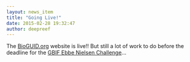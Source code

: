 ```yaml
---
layout: news_item
title: "Going Live!"
date: 2015-02-28 19:32:47
author: deepreef
---
```


The [BioGUID.org] website is live!!  But still a lot of work to do before the deadline for the [GBIF Ebbe Nielsen Challenge]...

[BioGUID.org]: http://bioguid.org
[GBIF Ebbe Nielsen Challenge]: http://gbif.challengepost.com/
